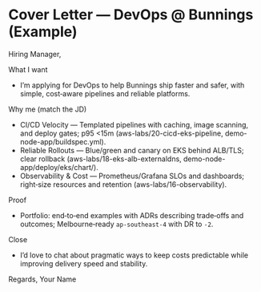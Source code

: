 # Cover Letter — DevOps @ Bunnings (Example)

Hiring Manager,

What I want

- I’m applying for DevOps to help Bunnings ship faster and safer, with simple, cost‑aware pipelines and reliable platforms.

Why me (match the JD)

- CI/CD Velocity — Templated pipelines with caching, image scanning, and deploy gates; p95 <15m (aws-labs/20-cicd-eks-pipeline, demo-node-app/buildspec.yml).
- Reliable Rollouts — Blue/green and canary on EKS behind ALB/TLS; clear rollback (aws-labs/18-eks-alb-externaldns, demo-node-app/deploy/eks/chart/).
- Observability & Cost — Prometheus/Grafana SLOs and dashboards; right‑size resources and retention (aws-labs/16-observability).

Proof

- Portfolio: end‑to‑end examples with ADRs describing trade‑offs and outcomes; Melbourne‑ready `ap-southeast-4` with DR to `-2`.

Close

- I’d love to chat about pragmatic ways to keep costs predictable while improving delivery speed and stability.

Regards,
Your Name
